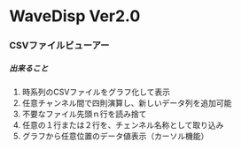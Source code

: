 # WaveDisp Ver2.0
### CSVファイルビューアー
##### 出来ること
1. 時系列のCSVファイルをグラフ化して表示
2. 任意チャンネル間で四則演算し、新しいデータ列を追加可能
3. 不要なファイル先頭ｎ行を読み捨て
4. 任意の１行または２行を、チェンネル名称として取り込み
5. グラフから任意位置のデータ値表示（カーソル機能）



